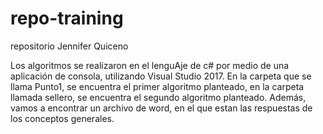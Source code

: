 # repo-training
repositorio Jennifer Quiceno

Los algoritmos se realizaron en el lenguAje de c# por medio de una aplicación de consola, utilizando Visual Studio 2017. En la carpeta que se llama Punto1, se encuentra el primer algoritmo planteado, en la carpeta llamada sellero, se encuentra el segundo algoritmo planteado. Además, vamos a encontrar un archivo de word, en el que estan las respuestas de los conceptos generales.
